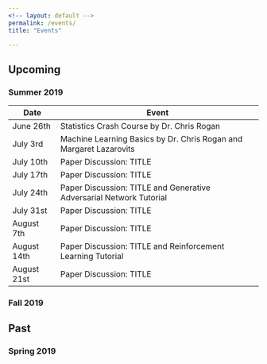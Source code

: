 ```yaml
---
<!-- layout: default -->
permalink: /events/
title: "Events"

---
```



## Upcoming
### Summer 2019

| Date                                        | Event                                           |
| ------------------------------------------- | ----------------------------------------------- |
| June 26th | Statistics Crash Course by Dr. Chris Rogan |
| July 3rd 	| Machine Learning Basics by Dr. Chris Rogan and Margaret Lazarovits |
| July 10th | Paper Discussion: TITLE |
| July 17th | Paper Discussion: TITLE |
| July 24th | Paper Discussion: TITLE and Generative Adversarial Network Tutorial|
| July 31st | Paper Discussion: TITLE |
| August 7th | Paper Discussion: TITLE |
| August 14th | Paper Discussion: TITLE and Reinforcement Learning Tutorial|
| August 21st | Paper Discussion: TITLE |

### Fall 2019

## Past

### Spring 2019



